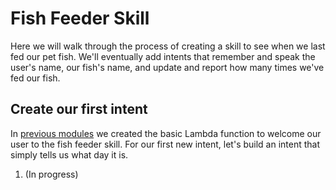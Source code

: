 # Fish Feeder Skill
Here we will walk through the process of creating a skill to see when we last fed our pet fish.  We'll eventually add intents that remember and speak the user's name, our fish's name, and update and report how many times we've fed our fish.

## Create our first intent

In [previous modules](https://github.com/voicehacks/Initial-setup) we created the basic Lambda function to welcome our user to the fish feeder skill.  For our first new intent, let's build an intent that simply tells us what day it is. 

1. (In progress)
